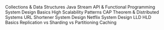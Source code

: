 Collections & Data Structures
Java Stream API & Functional Programming
System Design Basics
High Scalability Patterns
CAP Theorem & Distributed Systems
URL Shortener System Design
Netflix System Design
LLD HLD Basics
Replication vs Sharding vs Partitioning
Caching